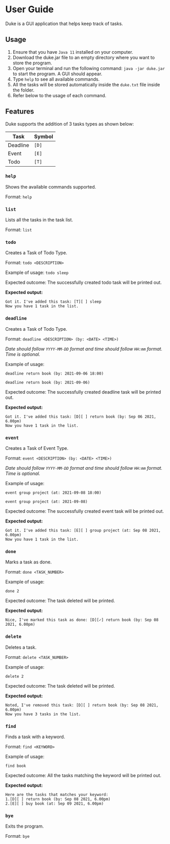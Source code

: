 # User Guide

Duke is a GUI application that helps keep track of tasks. 

## Usage
1. Ensure that you have `Java 11` installed on your computer.
2. Download the duke.jar file to an empty directory where you want to store the program.
3. Open your terminal and run the following command: `java -jar duke.jar` to start the program. A GUI should appear.
4. Type `help` to see all available commands.
5. All the tasks will be stored automatically inside the `duke.txt` file inside the folder.
6. Refer below to the usage of each command.

## Features 

Duke supports the addition of 3 tasks types as shown below:

| Task         | Symbol      |
|--------------|-------------|
|Deadline      |`[D]`        |
|Event         |`[E]`        |
|Todo          |`[T]`        |

### `help`

Shows the available commands supported.

Format: `help`

### `list`

Lists all the tasks in the task list. 

Format: `list`


### `todo`

Creates a Task of Todo Type. 

Format: `todo <DESCRIPTION>`

Example of usage: 
`todo sleep`

Expected outcome: 
The successfully created todo task will be printed out.

**Expected output:**
```
Got it. I've added this task: [T][ ] sleep 
Now you have 1 task in the list.
```



### `deadline`

Creates a Task of Todo Type. 

Format: `deadline <DESCRIPTION> (by: <DATE> <TIME>)`

*Date should follow `YYYY-MM-DD` format and time should follow `HH:mm` format. Time is optional.* 

Example of usage: 

`deadline return book (by: 2021-09-06 18:00)` 

`deadline return book (by: 2021-09-06)`

Expected outcome: 
The successfully created deadline task will be printed out.

**Expected output:**
```
Got it. I've added this task: [D][ ] return book (by: Sep 06 2021, 6.00pm) 
Now you have 1 task in the list.
```



### `event`

Creates a Task of Event Type. 

Format: `event <DESCRIPTION> (by: <DATE> <TIME>)`

*Date should follow `YYYY-MM-DD` format and time should follow `HH:mm` format. Time is optional.* 

Example of usage: 

`event group project (at: 2021-09-08 18:00)`

`event group project (at: 2021-09-08)`

Expected outcome: 
The successfully created event task will be printed out.

**Expected output:**
```
Got it. I've added this task: [E][ ] group project (at: Sep 08 2021, 6.00pm) 
Now you have 1 task in the list.
```



### `done`

Marks a task as done.

Format: `done <TASK_NUMBER>`

Example of usage: 

`done 2`

Expected outcome: 
The task deleted will be printed.

**Expected output:**
```
Nice, I've marked this task as done: [D][✓] return book (by: Sep 08 2021, 6.00pm) 
```



### `delete`

Deletes a task.

Format: `delete <TASK_NUMBER>`

Example of usage: 

`delete 2`

Expected outcome: 
The task deleted will be printed.

**Expected output:**
```
Noted, I've removed this task: [D][ ] return book (by: Sep 08 2021, 6.00pm) 
Now you have 3 tasks in the list.
```



### `find`

Finds a task with a keyword.

Format: `find <KEYWORD>`

Example of usage: 

`find book`

Expected outcome: 
All the tasks matching the keyword will be printed out.

**Expected output:**
```
Here are the tasks that matches your keyword: 
1.[D][ ] return book (by: Sep 08 2021, 6.00pm) 
2.[E][ ] buy book (at: Sep 09 2021, 6.00pm) 
```


### `bye`

Exits the program. 

Format: `bye`

